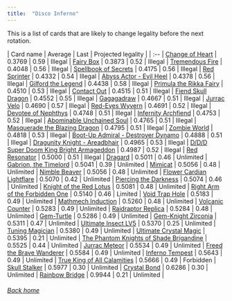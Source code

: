 ```yaml
---
title:  "Disco Inferno"
---
```


This is a list of cards that are likely to change legality before the next rotation.

| Card name | Average | Last | Projected legality |
| :-- |
[Change of Heart](https://db.ygoprodeck.com/card/?search=Change%20of%20Heart) | 0.3769 | 0.59 | Illegal |
[Fairy Box](https://db.ygoprodeck.com/card/?search=Fairy%20Box) | 0.3873 | 0.52 | Illegal |
[Tremendous Fire](https://db.ygoprodeck.com/card/?search=Tremendous%20Fire) | 0.4048 | 0.56 | Illegal |
[Spellbook of Secrets](https://db.ygoprodeck.com/card/?search=Spellbook%20of%20Secrets) | 0.4175 | 0.56 | Illegal |
[Red Sprinter](https://db.ygoprodeck.com/card/?search=Red%20Sprinter) | 0.4332 | 0.54 | Illegal |
[Abyss Actor - Evil Heel](https://db.ygoprodeck.com/card/?search=Abyss%20Actor%20-%20Evil%20Heel) | 0.4378 | 0.56 | Illegal |
[Gilford the Legend](https://db.ygoprodeck.com/card/?search=Gilford%20the%20Legend) | 0.4438 | 0.58 | Illegal |
[Primula the Rikka Fairy](https://db.ygoprodeck.com/card/?search=Primula%20the%20Rikka%20Fairy) | 0.4510 | 0.53 | Illegal |
[Contact Out](https://db.ygoprodeck.com/card/?search=Contact%20Out) | 0.4515 | 0.51 | Illegal |
[Fiend Skull Dragon](https://db.ygoprodeck.com/card/?search=Fiend%20Skull%20Dragon) | 0.4552 | 0.55 | Illegal |
[Gagagadraw](https://db.ygoprodeck.com/card/?search=Gagagadraw) | 0.4667 | 0.51 | Illegal |
[Jurrac Velo](https://db.ygoprodeck.com/card/?search=Jurrac%20Velo) | 0.4690 | 0.57 | Illegal |
[Red-Eyes Wyvern](https://db.ygoprodeck.com/card/?search=Red-Eyes%20Wyvern) | 0.4691 | 0.52 | Illegal |
[Devotee of Nephthys](https://db.ygoprodeck.com/card/?search=Devotee%20of%20Nephthys) | 0.4748 | 0.51 | Illegal |
[Infernity Archfiend](https://db.ygoprodeck.com/card/?search=Infernity%20Archfiend) | 0.4753 | 0.52 | Illegal |
[Abominable Unchained Soul](https://db.ygoprodeck.com/card/?search=Abominable%20Unchained%20Soul) | 0.4765 | 0.51 | Illegal |
[Masquerade the Blazing Dragon](https://db.ygoprodeck.com/card/?search=Masquerade%20the%20Blazing%20Dragon) | 0.4795 | 0.51 | Illegal |
[Zombie World](https://db.ygoprodeck.com/card/?search=Zombie%20World) | 0.4818 | 0.53 | Illegal |
[Boot-Up Admiral - Destroyer Dynamo](https://db.ygoprodeck.com/card/?search=Boot-Up%20Admiral%20-%20Destroyer%20Dynamo) | 0.4888 | 0.51 | Illegal |
[Dragunity Knight - Areadbhair](https://db.ygoprodeck.com/card/?search=Dragunity%20Knight%20-%20Areadbhair) | 0.4965 | 0.53 | Illegal |
[D/D/D Super Doom King Bright Armageddon](https://db.ygoprodeck.com/card/?search=D/D/D%20Super%20Doom%20King%20Bright%20Armageddon) | 0.4987 | 0.52 | Illegal |
[Red Resonator](https://db.ygoprodeck.com/card/?search=Red%20Resonator) | 0.5000 | 0.51 | Illegal |
[Dragard](https://db.ygoprodeck.com/card/?search=Dragard) | 0.5011 | 0.46 | Unlimited |
[Gabrion, the Timelord](https://db.ygoprodeck.com/card/?search=Gabrion,%20the%20Timelord) | 0.5041 | 0.39 | Unlimited |
[Mimicat](https://db.ygoprodeck.com/card/?search=Mimicat) | 0.5056 | 0.48 | Unlimited |
[Nimble Beaver](https://db.ygoprodeck.com/card/?search=Nimble%20Beaver) | 0.5056 | 0.48 | Unlimited |
[Flower Cardian Lightflare](https://db.ygoprodeck.com/card/?search=Flower%20Cardian%20Lightflare) | 0.5070 | 0.42 | Unlimited |
[Piercing the Darkness](https://db.ygoprodeck.com/card/?search=Piercing%20the%20Darkness) | 0.5074 | 0.46 | Unlimited |
[Knight of the Red Lotus](https://db.ygoprodeck.com/card/?search=Knight%20of%20the%20Red%20Lotus) | 0.5081 | 0.48 | Unlimited |
[Right Arm of the Forbidden One](https://db.ygoprodeck.com/card/?search=Right%20Arm%20of%20the%20Forbidden%20One) | 0.5140 | 0.46 | Limited |
[Void Trap Hole](https://db.ygoprodeck.com/card/?search=Void%20Trap%20Hole) | 0.5183 | 0.49 | Unlimited |
[Mathmech Induction](https://db.ygoprodeck.com/card/?search=Mathmech%20Induction) | 0.5260 | 0.48 | Unlimited |
[Volcanic Counter](https://db.ygoprodeck.com/card/?search=Volcanic%20Counter) | 0.5283 | 0.49 | Unlimited |
[Raidraptor Replica](https://db.ygoprodeck.com/card/?search=Raidraptor%20Replica) | 0.5284 | 0.48 | Unlimited |
[Gem-Turtle](https://db.ygoprodeck.com/card/?search=Gem-Turtle) | 0.5286 | 0.49 | Unlimited |
[Gem-Knight Zirconia](https://db.ygoprodeck.com/card/?search=Gem-Knight%20Zirconia) | 0.5311 | 0.47 | Unlimited |
[Ultimate Insect LV5](https://db.ygoprodeck.com/card/?search=Ultimate%20Insect%20LV5) | 0.5370 | 0.25 | Unlimited |
[Tuning Magician](https://db.ygoprodeck.com/card/?search=Tuning%20Magician) | 0.5380 | 0.49 | Unlimited |
[Ultimate Crystal Magic](https://db.ygoprodeck.com/card/?search=Ultimate%20Crystal%20Magic) | 0.5395 | 0.21 | Unlimited |
[The Phantom Knights of Shade Brigandine](https://db.ygoprodeck.com/card/?search=The%20Phantom%20Knights%20of%20Shade%20Brigandine) | 0.5525 | 0.44 | Unlimited |
[Jurrac Meteor](https://db.ygoprodeck.com/card/?search=Jurrac%20Meteor) | 0.5534 | 0.49 | Unlimited |
[Freed the Brave Wanderer](https://db.ygoprodeck.com/card/?search=Freed%20the%20Brave%20Wanderer) | 0.5584 | 0.49 | Unlimited |
[Inferno Tempest](https://db.ygoprodeck.com/card/?search=Inferno%20Tempest) | 0.5643 | 0.49 | Unlimited |
[True King of All Calamities](https://db.ygoprodeck.com/card/?search=True%20King%20of%20All%20Calamities) | 0.5666 | 0.49 | Forbidden |
[Skull Stalker](https://db.ygoprodeck.com/card/?search=Skull%20Stalker) | 0.5977 | 0.30 | Unlimited |
[Crystal Bond](https://db.ygoprodeck.com/card/?search=Crystal%20Bond) | 0.6286 | 0.30 | Unlimited |
[Rainbow Bridge](https://db.ygoprodeck.com/card/?search=Rainbow%20Bridge) | 0.9944 | 0.21 | Unlimited |

###### [Back home](index)